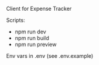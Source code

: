 Client for Expense Tracker

Scripts:
- npm run dev
- npm run build
- npm run preview

Env vars in .env (see .env.example)

